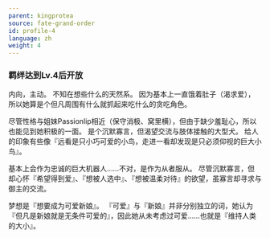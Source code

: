 ```yaml
---
parent: kingprotea
source: fate-grand-order
id: profile-4
language: zh
weight: 4
---
```


### 羁绊达到Lv.4后开放

内向，主动。
不知在想些什么的天然系。
因为基本上一直饿着肚子（渴求爱），所以她算是个但凡周围有什么就抓起来吃什么的贪吃角色。

尽管性格与姐妹Passionlip相近（保守消极、窝里横），但由于缺少羞耻心，所以也能见到她积极的一面。
是个沉默寡言，但渴望交流与肢体接触的大型犬。
给人的印象有些像『远看是只小巧可爱的小鸟，走进一看却发现是只必须仰视的巨大小鸟』。

基本上会作为忠诚的巨大机器人……不对，是作为从者服从。
尽管沉默寡言，但却心怀『希望得到爱』、『想被人选中』、『想被温柔对待』的欲望，虽寡言却寻求与御主的交流。

梦想是『想要成为可爱新娘』。
『可爱』与『新娘』并非分别独立的词，她认为『但凡是新娘就是无条件可爱的』，因此她从未考虑过可爱……也就是『维持人类的大小』。
